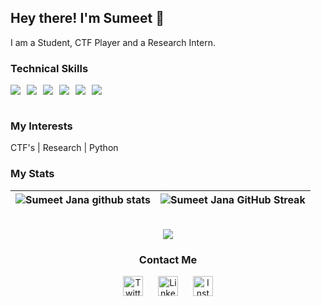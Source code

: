 ## Hey there! I'm Sumeet 👋

I am a Student, CTF Player and a Research Intern.



### Technical Skills
<div style="display:flex; gap:10px">
<img src="https://img.shields.io/badge/React-20232A?style=flat&logo=react&logoColor=61DAFB"><img src="https://img.shields.io/badge/-NodeJS-black?style=flat&logo=node.js"> <img src="https://img.shields.io/badge/-MongoDB-yellow?style=flat&logo=mongoDB"><img src="https://img.shields.io/badge/JavaScript-F7DF1E?style=flat&logo=JavaScript&logoColor=white"> <img src="https://img.shields.io/badge/-Firebase-black?style=flat&logo=Firebase"> <img src="https://img.shields.io/badge/C%2B%2B-00599C?style=flat&logo=c%2B%2B&logoColor=white">
</div>
 <br />

### My Interests

CTF's | Research | Python 


### My Stats
| ![Sumeet Jana github stats](https://github-readme-stats-mc4l.vercel.app/api?username=sumeetbwu\&rank_icon=percentile&show_icons=true&theme=tokyonight&show=reviews&border_radius=8) | ![Sumeet Jana GitHub Streak](https://github-readme-streak-stats.herokuapp.com/?user=sumeetbwu&theme=tokyonight&border_radius=8) |
| -- | -- |

<br>


<div align="center">
<img src="https://holopin.me/tushardaiya"/>

<div align="center">

### Contact Me


<p>
<a href="https://twitter.com/tushardaiya" rel="nofollow"><img alt="Twitter" src="https://github.com/tushar-daiya/tushar-daiya/assets/108505673/d413de6c-4778-4aff-90da-ac6971413124" style="width:32px" ></a>
<a href="https://www.linkedin.com/in/tushardaiya" rel="nofollow"><img alt="LinkedIn" src="https://github.com/tushar-daiya/tushar-daiya/assets/108505673/4a3ce5ae-bb69-476d-b7b7-e1fc57456fbd" style="width:32px; margin-left:20px" ></a> 
<a href="https://instagram.com/tushardaiya"><img alt="Instagram" src="https://github.com/tushar-daiya/tushar-daiya/assets/108505673/31ac7afd-d546-418c-abc3-ead6e1774a85" style="width:32px; margin-left:20px" ></a> 
</p>
</div>
